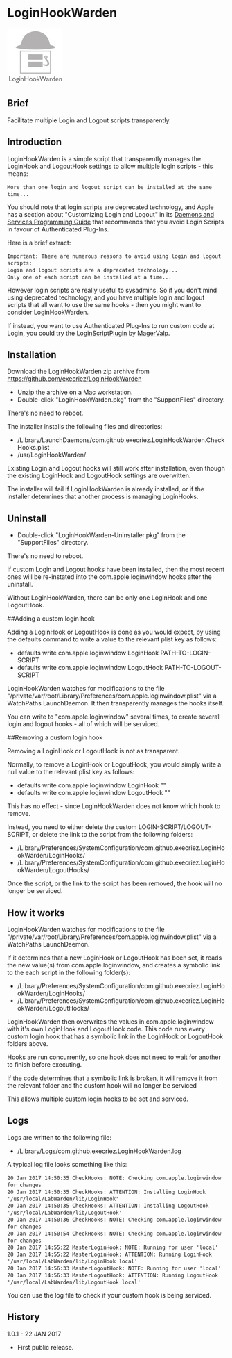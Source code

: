 
# LoginHookWarden

![Logo](images/LoginHookWarden.jpg "Logo")



## Brief

Facilitate multiple Login and Logout scripts transparently.

## Introduction

LoginHookWarden is a simple script that transparently manages the LoginHook and LogoutHook settings to allow multiple login scripts - this means:

	More than one login and logout script can be installed at the same time...

You should note that login scripts are deprecated technology, and Apple has a section about "Customizing Login and Logout" in its [Daemons and Services Programming Guide](https://developer.apple.com/library/content/documentation/MacOSX/Conceptual/BPSystemStartup/Chapters/CustomLogin.html "Daemons and Services Programming Guide") that recommends that you avoid Login Scripts in favour of Authenticated Plug-Ins. 

Here is a brief extract:

 
	Important: There are numerous reasons to avoid using login and logout scripts:
	Login and logout scripts are a deprecated technology...
	Only one of each script can be installed at a time...

However login scripts are really useful to sysadmins. So if you don't mind using deprecated technology, and you have multiple login and logout scripts that all want to use the same hooks - then you might want to consider LoginHookWarden.

If instead, you want to use Authenticated Plug-Ins to run custom code at Login, you could try the [LoginScriptPlugin](https://github.com/MagerValp/LoginScriptPlugin "LoginScriptPlugin") by [MagerValp](https://github.com/MagerValp/ "MagerValp"). 


## Installation

Download the LoginHookWarden zip archive from <https://github.com/execriez/LoginHookWarden>

* Unzip the archive on a Mac workstation.
* Double-click "LoginHookWarden.pkg" from the "SupportFiles" directory.

There's no need to reboot.

The installer installs the following files and directories:

* /Library/LaunchDaemons/com.github.execriez.LoginHookWarden.CheckHooks.plist
* /usr/LoginHookWarden/

Existing Login and Logout hooks will still work after installation, even though the existing LoginHook and LogoutHook settings are overwitten.

The installer will fail if LoginHookWarden is already installed, or if the installer determines that another process is managing LoginHooks.

## Uninstall

* Double-click "LoginHookWarden-Uninstaller.pkg" from the "SupportFiles" directory.

There's no need to reboot.

If custom Login and Logout hooks have been installed, then the most recent ones will be re-instated into the com.apple.loginwindow hooks after the uninstall.

Without LoginHookWarden, there can be only one LoginHook and one LogoutHook.
	
##Adding a custom login hook

Adding a LoginHook or LogoutHook is done as you would expect, by using the defaults command to write a value to the relevant plist key as follows:

* defaults write com.apple.loginwindow LoginHook PATH-TO-LOGIN-SCRIPT
* defaults write com.apple.loginwindow LogoutHook PATH-TO-LOGOUT-SCRIPT

LoginHookWarden watches for modifications to the file "/private/var/root/Library/Preferences/com.apple.loginwindow.plist" via a WatchPaths LaunchDaemon. It then transparently manages the hooks itself.

You can write to "com.apple.loginwindow" several times, to create several login and logout hooks - all of which will be serviced.

##Removing a custom login hook

Removing a LoginHook or LogoutHook is not as transparent.

Normally, to remove a LoginHook or LogoutHook, you would simply write a null value to the relevant plist key as follows:

* defaults write com.apple.loginwindow LoginHook ""
* defaults write com.apple.loginwindow LogoutHook ""

This has no effect - since LoginHookWarden does not know which hook to remove.

Instead, you need to either delete the custom LOGIN-SCRIPT/LOGOUT-SCRIPT, or delete the link to the script from the following folders: 

* /Library/Preferences/SystemConfiguration/com.github.execriez.LoginHookWarden/LoginHooks/
* /Library/Preferences/SystemConfiguration/com.github.execriez.LoginHookWarden/LogoutHooks/

Once the script, or the link to the script has been removed, the hook will no longer be serviced.

## How it works

LoginHookWarden watches for modifications to the file "/private/var/root/Library/Preferences/com.apple.loginwindow.plist" via a WatchPaths LaunchDaemon. 

If it determines that a new LoginHook or LogoutHook has been set, it reads the new value(s) from com.apple.loginwindow, and creates a symbolic link to the each script in the following folder(s):

* /Library/Preferences/SystemConfiguration/com.github.execriez.LoginHookWarden/LoginHooks/
* /Library/Preferences/SystemConfiguration/com.github.execriez.LoginHookWarden/LogoutHooks/

LoginHookWarden then overwrites the values in com.apple.loginwindow with it's own LoginHook and LogoutHook code. This code runs every custom login hook that has a symbolic link in the LoginHook or LogoutHook folders above. 

Hooks are run concurrently, so one hook does not need to wait for another to finish before executing.

If the code determines that a symbolic link is broken, it will remove it from the relevant folder and the custom hook will no longer be serviced

This allows multiple custom login hooks to be set and serviced.

## Logs

Logs are written to the following file:

* /Library/Logs/com.github.execriez.LoginHookWarden.log

A typical log file looks something like this:

	20 Jan 2017 14:50:35 CheckHooks: NOTE: Checking com.apple.loginwindow for changes
	20 Jan 2017 14:50:35 CheckHooks: ATTENTION: Installing LoginHook '/usr/local/LabWarden/lib/LoginHook'
	20 Jan 2017 14:50:35 CheckHooks: ATTENTION: Installing LogoutHook '/usr/local/LabWarden/lib/LogoutHook'
	20 Jan 2017 14:50:36 CheckHooks: NOTE: Checking com.apple.loginwindow for changes
	20 Jan 2017 14:50:54 CheckHooks: NOTE: Checking com.apple.loginwindow for changes
	20 Jan 2017 14:55:22 MasterLoginHook: NOTE: Running for user 'local'
	20 Jan 2017 14:55:22 MasterLoginHook: ATTENTION: Running LoginHook '/usr/local/LabWarden/lib/LoginHook local'
	20 Jan 2017 14:56:33 MasterLogoutHook: NOTE: Running for user 'local'
	20 Jan 2017 14:56:33 MasterLogoutHook: ATTENTION: Running LogoutHook '/usr/local/LabWarden/lib/LogoutHook local'

You can use the log file to check if your custom hook is being serviced.

## History

1.0.1 - 22 JAN 2017

* First public release.

